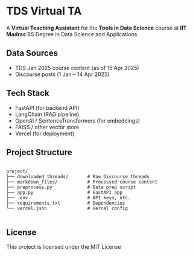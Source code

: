 # TDS Virtual TA 

A **Virtual Teaching Assistant** for the **Tools in Data Science** course at **IIT Madras** BS Degree in Data Science and Applications


## Data Sources

- TDS Jan 2025 course content (as of 15 Apr 2025)
- Discourse posts (1 Jan – 14 Apr 2025)

## Tech Stack

- FastAPI (for backend API)
- LangChain (RAG pipeline)
- OpenAI / SentenceTransformers (for embeddings)
- FAISS / other vector store
- Vercel (for deployment)

## Project Structure
<pre><code> 
project/
├── downloaded_threads/       # Raw Discourse threads
├── markdown_files/           # Processed course content
├── preprocess.py             # Data prep script
├── app.py                    # FastAPI app
├── .env                      # API keys, etc.
├── requirements.txt          # Dependencies
└── vercel.json               # Vercel config
 </code></pre>

## License

This project is licensed under the MIT License 
